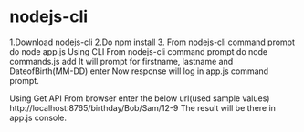 # nodejs-cli

1.Download nodejs-cli
2.Do npm install
3. From nodejs-cli command prompt do node app.js
Using CLI
   From nodejs-cli command prompt do node commands.js add
   It will prompt for firstname, lastname and DateofBirth(MM-DD)
   enter 
   Now response will log in app.js command prompt.
   
   Using Get API
   From browser enter the below url(used sample values)
   http://localhost:8765/birthday/Bob/Sam/12-9
   The result will be there in app.js console.
